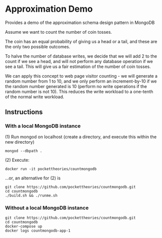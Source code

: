 # Approximation Demo

Provides a demo of the approximation schema design pattern in MongoDB

Assume we want to count the number of coin tosses. 

The coin has an equal probability of giving us a head or a tail, and these are the only two possible outcomes.

To halve the number of database writes, we decide that we will add 2 to the count if we see a head, and will not perform any database operation if we see a tail. This will give us a fair estimation of the number of coin tosses.

We can apply this concept to web page visitor counting - we will generate a random number from 1 to 10, and we only perform an increment-by-10 if we the random number generated is 10 (perform no write operations if the random number is not 10). This reduces the write workload to a one-tenth of the normal write workload.

## Instructions

### With a local MongoDB instance

(1) Run mongod on localhost (create a directory, and execute this within the new directory)
```
mongod --dbpath .
```

(2) Execute: 
```
docker run -it pockettheories/countmongodb
```
...or, an alternative for (2) is 
```
git clone https://github.com/pockettheories/countmongodb.git
cd countmongodb
./build.sh && ./runme.sh
```

### Without a local MongoDB instance

```
git clone https://github.com/pockettheories/countmongodb.git
cd countmongodb
docker-compose up
docker logs countmongodb-app-1
```
